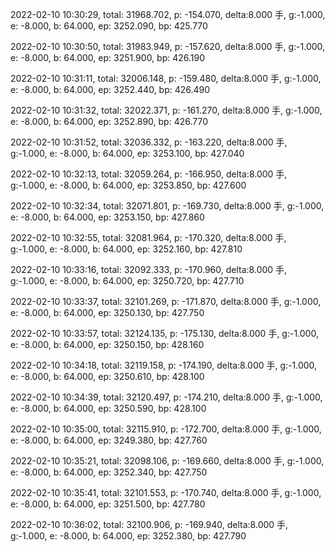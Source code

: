 2022-02-10 10:30:29, total: 31968.702, p: -154.070, delta:8.000 手, g:-1.000, e: -8.000, b: 64.000, ep: 3252.090, bp: 425.770

2022-02-10 10:30:50, total: 31983.949, p: -157.620, delta:8.000 手, g:-1.000, e: -8.000, b: 64.000, ep: 3251.900, bp: 426.190

2022-02-10 10:31:11, total: 32006.148, p: -159.480, delta:8.000 手, g:-1.000, e: -8.000, b: 64.000, ep: 3252.440, bp: 426.490

2022-02-10 10:31:32, total: 32022.371, p: -161.270, delta:8.000 手, g:-1.000, e: -8.000, b: 64.000, ep: 3252.890, bp: 426.770

2022-02-10 10:31:52, total: 32036.332, p: -163.220, delta:8.000 手, g:-1.000, e: -8.000, b: 64.000, ep: 3253.100, bp: 427.040

2022-02-10 10:32:13, total: 32059.264, p: -166.950, delta:8.000 手, g:-1.000, e: -8.000, b: 64.000, ep: 3253.850, bp: 427.600

2022-02-10 10:32:34, total: 32071.801, p: -169.730, delta:8.000 手, g:-1.000, e: -8.000, b: 64.000, ep: 3253.150, bp: 427.860

2022-02-10 10:32:55, total: 32081.964, p: -170.320, delta:8.000 手, g:-1.000, e: -8.000, b: 64.000, ep: 3252.160, bp: 427.810

2022-02-10 10:33:16, total: 32092.333, p: -170.960, delta:8.000 手, g:-1.000, e: -8.000, b: 64.000, ep: 3250.720, bp: 427.710

2022-02-10 10:33:37, total: 32101.269, p: -171.870, delta:8.000 手, g:-1.000, e: -8.000, b: 64.000, ep: 3250.130, bp: 427.750

2022-02-10 10:33:57, total: 32124.135, p: -175.130, delta:8.000 手, g:-1.000, e: -8.000, b: 64.000, ep: 3250.150, bp: 428.160

2022-02-10 10:34:18, total: 32119.158, p: -174.190, delta:8.000 手, g:-1.000, e: -8.000, b: 64.000, ep: 3250.610, bp: 428.100

2022-02-10 10:34:39, total: 32120.497, p: -174.210, delta:8.000 手, g:-1.000, e: -8.000, b: 64.000, ep: 3250.590, bp: 428.100

2022-02-10 10:35:00, total: 32115.910, p: -172.700, delta:8.000 手, g:-1.000, e: -8.000, b: 64.000, ep: 3249.380, bp: 427.760

2022-02-10 10:35:21, total: 32098.106, p: -169.660, delta:8.000 手, g:-1.000, e: -8.000, b: 64.000, ep: 3252.340, bp: 427.750

2022-02-10 10:35:41, total: 32101.553, p: -170.740, delta:8.000 手, g:-1.000, e: -8.000, b: 64.000, ep: 3251.500, bp: 427.780

2022-02-10 10:36:02, total: 32100.906, p: -169.940, delta:8.000 手, g:-1.000, e: -8.000, b: 64.000, ep: 3252.380, bp: 427.790